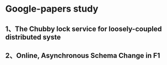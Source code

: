 # Google-papers study

## 1、The Chubby lock service for loosely-coupled distributed syste
## 2、Online, Asynchronous Schema Change in F1